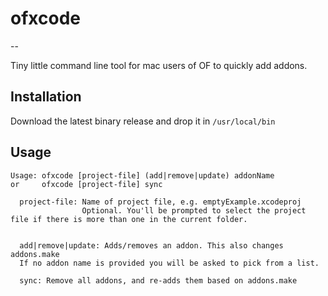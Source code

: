 # ofxcode
--

Tiny little command line tool for mac users of OF to quickly add addons. 


## Installation

Download the latest binary release and drop it in `/usr/local/bin`

## Usage
	
	
	Usage: ofxcode [project-file] (add|remove|update) addonName
	or     ofxcode [project-file] sync
	
	  project-file: Name of project file, e.g. emptyExample.xcodeproj
	                Optional. You'll be prompted to select the project file if there is more than one in the current folder. 
	
	  
	  add|remove|update: Adds/removes an addon. This also changes addons.make
	  If no addon name is provided you will be asked to pick from a list. 
	  
	  sync: Remove all addons, and re-adds them based on addons.make



